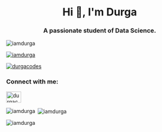 <h1 align="center">Hi 👋, I'm Durga</h1>
<h3 align="center">A passionate student of Data Science.</h3>

<p align="left"> <img src="https://komarev.com/ghpvc/?username=iamdurga&label=Profile%20views&color=0e75b6&style=flat" alt="iamdurga" /> </p>

<p align="left"> <a href="https://github.com/ryo-ma/github-profile-trophy"><img src="https://github-profile-trophy.vercel.app/?username=iamdurga" alt="iamdurga" /></a> </p>

<p align="left"> <a href="https://twitter.com/durgacodes" target="blank"><img src="https://img.shields.io/twitter/follow/durgacodes?logo=twitter&style=for-the-badge" alt="durgacodes" /></a> </p>

<h3 align="left">Connect with me:</h3>
<p align="left">
<a href="https://twitter.com/durgacodes" target="blank"><img align="center" src="https://raw.githubusercontent.com/rahuldkjain/github-profile-readme-generator/master/src/images/icons/Social/twitter.svg" alt="durgacodes" height="30" width="40" /></a>
</p>

<p><img align="left" src="https://github-readme-stats.vercel.app/api/top-langs?username=iamdurga&show_icons=true&locale=en&layout=compact" alt="iamdurga" /></p>

<p>&nbsp;<img align="center" src="https://github-readme-stats.vercel.app/api?username=iamdurga&show_icons=true&locale=en" alt="iamdurga" /></p>

<p><img align="center" src="https://github-readme-streak-stats.herokuapp.com/?user=iamdurga&" alt="iamdurga" /></p>
